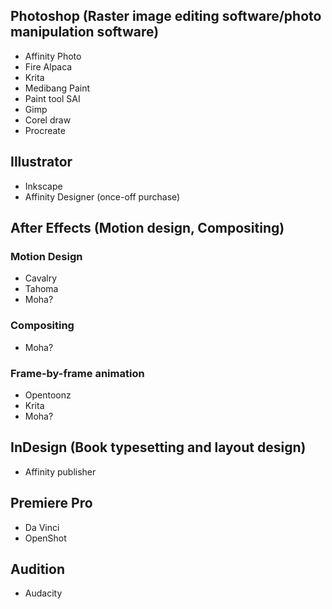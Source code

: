 

## Photoshop (Raster image editing software/photo manipulation software)

- Affinity Photo
- Fire Alpaca
- Krita
- Medibang Paint
- Paint tool SAI
- Gimp
- Corel draw
- Procreate

## Illustrator
- Inkscape
- Affinity Designer (once-off purchase)

## After Effects (Motion design, Compositing)

### Motion Design
- Cavalry
- Tahoma
- Moha?
### Compositing
- Moha?

### Frame-by-frame animation
- Opentoonz
- Krita
- Moha?

## InDesign (Book typesetting and layout design)
- Affinity publisher

## Premiere Pro
- Da Vinci
- OpenShot

## Audition
- Audacity

